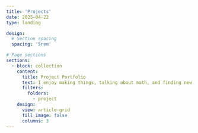 ```yaml
---
title: 'Projects'
date: 2025-04-22
type: landing

design:
  # Section spacing
  spacing: '5rem'

# Page sections
sections:
  - block: collection
    content:
      title: Project Portfolio
      text: I enjoy making things, talking about math, and finding new ways to communicate research. Check out some of my attempts so far!
      filters:
        folders:
          - project
    design:
      view: article-grid
      fill_image: false
      columns: 3
---
```

